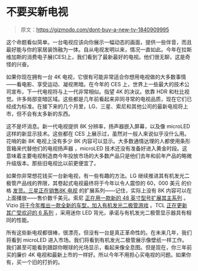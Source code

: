 # 不要买新电视

> 原文：<https://gizmodo.com/dont-buy-a-new-tv-1840909995>

这个命题看似简单。一台电视应该向你展示一幅动态的画面，提供一些伴音，而且最好能与你的家居装饰融为一体。自从电视发明以来，情况一直如此。今年在拉斯维加斯的消费电子展(CES)上，我们看到了最新最好的电视。他们很无聊，这是奇怪的兴奋。



如果你现在拥有一台 4K 电视，它很有可能非常适合你想用电视做的大多数事情——看电影、享受运动、凝视黑暗。在今年的 CES 上，世界上一些最大的技术公司宣布，下一代电视将与上一代非常相似。指望 4K 的决议。依靠 HDR 和杜比视觉。许多局部变暗区域。这些都是几年前看起来非同寻常的电视品质，现在它们已经成为标准。在接下来的几个月里，LG、三星、索尼和其他公司的最新电视将上市，但不会有太多新的东西。

这不是坏消息。新一代电视提供 8K 分辨率，扬声器嵌入屏幕，以及像 microLED 这样的新显示技术。这些都在 CES 上展示过，虽然对一般人来说似乎没什么用。花哨的新 8K 电视上没有多少 8K 内容可以显示。大多数通情达理的人都使用条形音箱来代替他们的电视扬声器 ，microLED 技术还没有准备好进入黄金时段。这意味着主要电视制造商今年投放市场的大多数产品只是他们去年和前年产品的略微升级版本。那些旧电视比以前更便宜了。

如果你非常想花钱买一台新电视，有一些有趣的方法。LG 继续推进其有机发光二极管产品线的界限，其卷起式电视最终将于今年以令人震惊的 60，000 美元 的价格 [发货。三星正在销售](https://www.cnet.com/news/lg-oled-tv-rolls-up-hide-when-not-in-use-because-future-is-now/)[8K 电视](https://news.samsung.com/global/samsung-electronics-unveils-2020-qled-8k-tv-at-ces) 的扩展系列——记住，实际上没有 8K 内容可以在上面播放——售价数千美元。索尼 [正在用一款新的 48 英寸型号扩展其主系列](https://www.theverge.com/2020/1/6/21052177/sony-2020-tv-lineup-8k-4k-lcd-size-specs-performance-ces) 。Vizio [将于今年推出一款全新的车型，加入有机发光二极管游戏](https://www.vizio.com/en/news/2020/jan/vizios-2020-smartcast-tv-lineup-advances-picture-quality-leadership-with-more-quantum-color-models-and-first-oled-tv) 。TCL [正在更新其广受欢迎的 6 系列](https://www.digitaltrends.com/home-theater/new-tcl-6-series-mini-led-oled-quality-on-a-budget-ces-2020/) ，采用迷你 LED 背光，承诺与有机发光二极管显示器具有相同的性能。

所有这些新电视都很棒，很漂亮，但没有一台是真正革命性的。在未来几年，我们将看到 microLED 进入市场。我们将看到有机发光二极管展示像壁纸一样工作。我们甚至可能看到跟踪你眼球的光场显示，看起来像全息图。但是现在，你三年前买的廉价 4K 电视和最新上市的一样好。所以今年不用担心买电视的问题。如果你有，买一个旧的打折的。